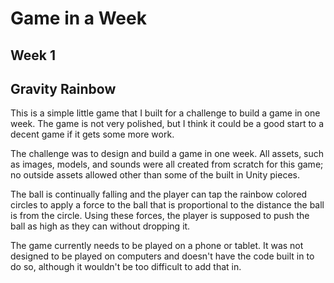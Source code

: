 # Game in a Week
## Week 1
## Gravity Rainbow

This is a simple little game that I built for a challenge to build a game in one week.
The game is not very polished, but I think it could be a good start to a decent game if it gets some more work.

The challenge was to design and build a game in one week.  All assets, such as images, models, and sounds were all created from scratch for this game; no outside assets allowed other than some of the built in Unity pieces.

The ball is continually falling and the player can tap the rainbow colored circles to apply a force to the ball that is proportional to the distance the ball is from the circle.  Using these forces, the player is supposed to push the ball as high as they can without dropping it.

The game currently needs to be played on a phone or tablet.  It was not designed to be played on computers and doesn't have the code built in to do so, although it wouldn't be too difficult to add that in.

